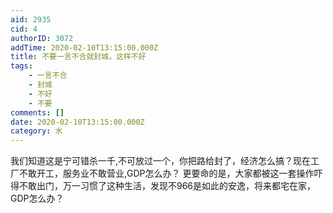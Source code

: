 ```yaml
---
aid: 2935
cid: 4
authorID: 3072
addTime: 2020-02-10T13:15:00.000Z
title: 不要一言不合就封城，这样不好
tags:
    - 一言不合
    - 封城
    - 不好
    - 不要
comments: []
date: 2020-02-10T13:15:00.000Z
category: 水
---
```


我们知道这是宁可错杀一千,不可放过一个，你把路给封了，经济怎么搞？现在工厂不敢开工，服务业不敢营业,GDP怎么办？ 更要命的是，大家都被这一套操作吓得不敢出门，万一习惯了这种生活，发现不966是如此的安逸，将来都宅在家，GDP怎么办？
